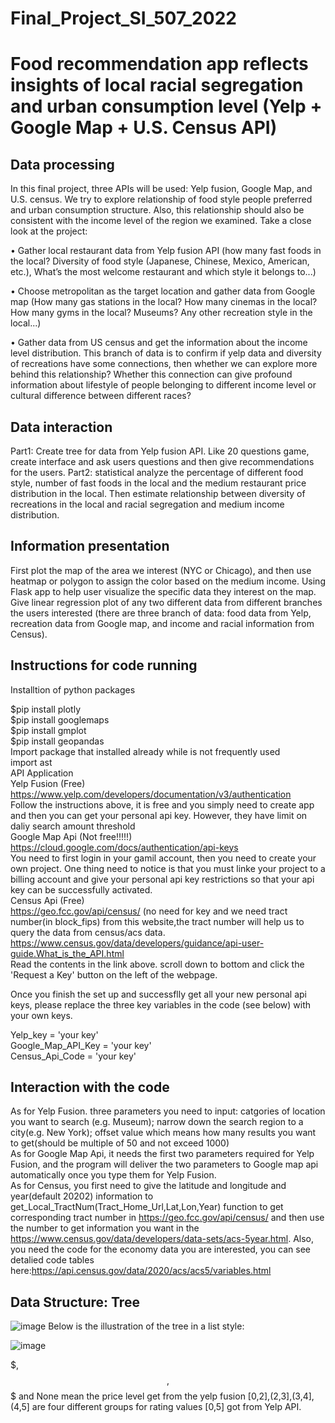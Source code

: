 #                                                                   Final_Project_SI_507_2022

# Food recommendation app reflects insights of local racial segregation and urban consumption level (Yelp + Google Map + U.S. Census API)

## Data processing

In this final project, three APIs will be used: Yelp fusion, Google Map, and U.S. census. We try to explore relationship of food style people preferred and urban consumption structure. Also, this relationship should also be consistent with the income level of the region we examined. Take a close look at the project:

•	Gather local restaurant data from Yelp fusion API (how many fast foods in the local? Diversity of food style (Japanese, Chinese, Mexico, American, etc.), What’s the most welcome restaurant and which style it belongs to...)

•	Choose metropolitan as the target location and gather data from Google map (How many gas stations in the local? How many cinemas in the local? How many gyms in the local? Museums? Any other recreation style in the local...)

•	Gather data from US census and get the information about the income level distribution. This branch of data is to confirm if yelp data and diversity of recreations have some connections, then whether we can explore more behind this relationship? Whether this connection can give profound information about lifestyle of people belonging to different income level or cultural difference between different races?

## Data interaction

Part1: Create tree for data from Yelp fusion API. Like 20 questions game, create interface and ask users questions and then give recommendations for the users.
Part2: statistical analyze the percentage of different food style, number of fast foods in the local and the medium restaurant price distribution in the local. Then estimate relationship between diversity of recreations in the local and racial segregation and medium income distribution.

## Information presentation

First plot the map of the area we interest (NYC or Chicago), and then use heatmap or polygon to assign the color based on the medium income. Using Flask app to help user visualize the specific data they interest on the map. Give linear regression plot of any two different data from different branches the users interested (there are three branch of data: food data from Yelp, recreation data from Google map, and income and racial information from Census).

## Instructions for code running

Installtion of python packages

$pip install plotly <br />
$pip install googlemaps <br />
$pip install gmplot <br />
$pip install geopandas
<br />
Import package that installed already while is not frequently used
<br />
import ast
<br />
API Application
<br />
Yelp Fusion (Free)<br />
https://www.yelp.com/developers/documentation/v3/authentication <br />
Follow the instructions above, it is free and you simply need to create app and then you can get your personal api key. However, they have limit on daliy search amount threshold <br />
Google Map Api (Not free!!!!!) <br />
https://cloud.google.com/docs/authentication/api-keys <br />
You need to first login in your gamil account, then you need to create your own project. One thing need to notice is that you must linke your project to a billing account and give your personal api key restrictions so that your api key can be successfully activated.<br />
Census Api (Free) <br />
https://geo.fcc.gov/api/census/ (no need for key and we need tract number(in block_fips) from this website,the tract number will help us to query the data from census/acs data. <br />
https://www.census.gov/data/developers/guidance/api-user-guide.What_is_the_API.html <br />
Read the contents in the link above. scroll down to bottom and click the 'Request a Key' button on the left of the webpage.

Once you finish the set up and successflly get all your new personal api keys, please replace the three key variables in the code (see below) with your own keys. 

Yelp_key = 'your key' <br />
Google_Map_API_Key = 'your key' <br />
Census_Api_Code = 'your key' <br />

## Interaction with the code
  As for Yelp Fusion. three parameters you need to input: catgories of location you want to search (e.g. Museum); narrow down the search region to a city(e.g. New York); offset value which means how many results you want to get(should be multiple of 50 and not exceed 1000)<br />
  As for Google Map Api, it needs the first two parameters required for Yelp Fusion, and the program will deliver the two parameters to Google map api automatically once you type them for Yelp Fusion.<br />
  As for Census, you first need to give the latitude and longitude and year(default 20202) information to get_Local_TractNum(Tract_Home_Url,Lat,Lon,Year) function to get corresponding tract number in https://geo.fcc.gov/api/census/  and then use the number to get information you want in the https://www.census.gov/data/developers/data-sets/acs-5year.html. Also, you need the code for the economy data you are interested, you can see detalied code tables here:https://api.census.gov/data/2020/acs/acs5/variables.html<br />
  
## Data Structure: Tree
  
  ![image](https://user-images.githubusercontent.com/58121031/166068492-242df513-3bd6-4c48-8843-bf05337349a0.png)
Below is the illustration of the tree in a list style:
  
![image](https://user-images.githubusercontent.com/58121031/166069151-4601caf4-034d-45b3-8943-e3597f5e11e3.png)
  
$, $$, $$$ and None mean the price level get from the yelp fusion
[0,2],(2,3],(3,4],(4,5] are four different groups for rating values [0,5] got from Yelp API.
